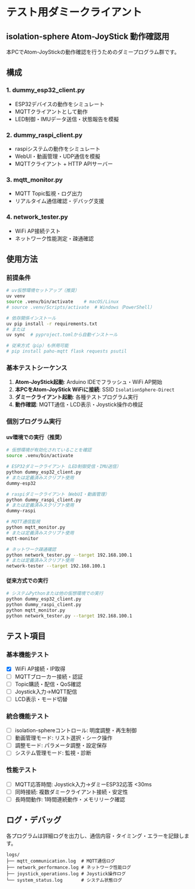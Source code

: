 # テスト用ダミークライアント
## isolation-sphere Atom-JoyStick 動作確認用

本PCでAtom-JoyStickの動作確認を行うためのダミープログラム群です。

## 構成

### 1. dummy_esp32_client.py
- ESP32デバイスの動作をシミュレート
- MQTTクライアントとして動作
- LED制御・IMUデータ送信・状態報告を模擬

### 2. dummy_raspi_client.py  
- raspiシステムの動作をシミュレート
- WebUI・動画管理・UDP通信を模擬
- MQTTクライアント + HTTP APIサーバー

### 3. mqtt_monitor.py
- MQTT Topic監視・ログ出力
- リアルタイム通信確認・デバッグ支援

### 4. network_tester.py
- WiFi AP接続テスト
- ネットワーク性能測定・疎通確認

## 使用方法

### 前提条件
```bash
# uv仮想環境セットアップ（推奨）
uv venv
source .venv/bin/activate    # macOS/Linux
# source .venv/Scripts/activate  # Windows（PowerShell）

# 依存関係インストール
uv pip install -r requirements.txt
# または
uv sync  # pyproject.tomlから自動インストール

# 従来方式（pip）も併用可能
# pip install paho-mqtt flask requests psutil
```

### 基本テストシーケンス
1. **Atom-JoyStick起動**: Arduino IDEでフラッシュ・WiFi AP開始
2. **本PCをAtom-JoyStick WiFiに接続**: SSID `IsolationSphere-Direct`
3. **ダミークライアント起動**: 各種テストプログラム実行
4. **動作確認**: MQTT通信・LCD表示・Joystick操作の検証

### 個別プログラム実行

#### uv環境での実行（推奨）
```bash
# 仮想環境が有効化されていることを確認
source .venv/bin/activate

# ESP32ダミークライアント（LED制御受信・IMU送信）
python dummy_esp32_client.py
# または定義済みスクリプト使用
dummy-esp32

# raspiダミークライアント（WebUI・動画管理）
python dummy_raspi_client.py
# または定義済みスクリプト使用  
dummy-raspi

# MQTT通信監視
python mqtt_monitor.py
# または定義済みスクリプト使用
mqtt-monitor

# ネットワーク疎通確認
python network_tester.py --target 192.168.100.1
# または定義済みスクリプト使用
network-tester --target 192.168.100.1
```

#### 従来方式での実行
```bash
# システムPythonまたは他の仮想環境での実行
python dummy_esp32_client.py
python dummy_raspi_client.py  
python mqtt_monitor.py
python network_tester.py --target 192.168.100.1
```

## テスト項目

### 基本機能テスト
- [x] WiFi AP接続・IP取得
- [ ] MQTTブローカー接続・認証
- [ ] Topic購読・配信・QoS確認
- [ ] Joystick入力→MQTT配信
- [ ] LCD表示・モード切替

### 統合機能テスト  
- [ ] isolation-sphereコントロール: 明度調整・再生制御
- [ ] 動画管理モード: リスト選択・シーク操作
- [ ] 調整モード: パラメータ調整・設定保存
- [ ] システム管理モード: 監視・診断

### 性能テスト
- [ ] MQTT応答時間: Joystick入力→ダミーESP32応答 <30ms
- [ ] 同時接続: 複数ダミークライアント接続・安定性
- [ ] 長時間動作: 1時間連続動作・メモリリーク確認

## ログ・デバッグ

各プログラムは詳細ログを出力し、通信内容・タイミング・エラーを記録します。

```
logs/
├── mqtt_communication.log  # MQTT通信ログ
├── network_performance.log # ネットワーク性能ログ  
├── joystick_operations.log # Joystick操作ログ
└── system_status.log       # システム状態ログ
```